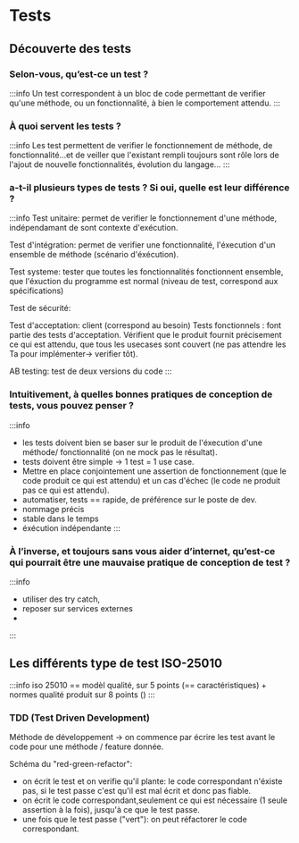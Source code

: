 # Tests

## Découverte des tests

### Selon-vous, qu’est-ce un test ?

:::info
Un test correspondent à un bloc de code permettant de verifier qu'une méthode, ou un fonctionnalité, à bien le comportement attendu.
:::

### À quoi servent les tests ?

:::info
Les test permettent de verifier le fonctionnement de méthode, de fonctionnalité...et de veiller que l'existant rempli toujours sont rôle lors de l'ajout de nouvelle fonctionnalités, évolution du langage...
:::

###  a-t-il plusieurs types de tests ? Si oui, quelle est leur différence ?

:::info
Test unitaire: permet de verifier le fonctionnement d'une méthode, indépendamant de sont contexte d'exécution.

Test d'intégration: permet de verifier une fonctionnalité, l'éxecution d'un ensemble de méthode (scénario d'éxécution). 

Test systeme: tester que toutes les fonctionnalités fonctionnent ensemble, que l'éxuction du programme est normal (niveau de test, correspond aux spécifications)

Test de sécurité: 

Test  d'acceptation: client (correspond au besoin)
Tests fonctionnels : font partie des tests d'acceptation. Vérifient que le produit fournit précisement ce qui est attendu, que tous les usecases sont couvert (ne pas attendre les Ta pour implémenter-> verifier tôt).

AB testing: test de deux versions du code
:::


### Intuitivement, à quelles bonnes pratiques de conception de tests, vous pouvez penser ?

:::info
- les tests doivent bien se baser sur le produit de l'éxecution d'une méthode/ fonctionnalité (on ne mock pas le résultat).
- tests doivent être simple -> 1 test = 1 use case.  
- Mettre en place conjointement une assertion de fonctionnement (que le code produit ce qui est attendu) et un cas d'échec (le code ne produit pas ce qui est attendu).
- automatiser, tests == rapide, de préférence sur le poste de dev.
- nommage précis
- stable dans le temps
- éxécution indépendante
:::

### À l’inverse, et toujours sans vous aider d’internet, qu’est-ce qui pourrait être une mauvaise pratique de conception de test ?

:::info
- utiliser des try catch,
- reposer sur services externes
- 

:::

## Les différents type de test ISO-25010

:::info
iso 25010 == modèl qualité, sur 5 points (== caractéristiques) + normes qualité produit sur 8 points ()
:::

### TDD (Test Driven Development)

Méthode de développement -> on commence par écrire les test avant le code pour une méthode / feature  donnée.

Schéma du "red-green-refactor": 
- on écrit le test et on verifie qu'il plante: le code correspondant n'éxiste pas, si le test passe c'est qu'il est mal écrit et donc pas fiable.
- on écrit le code correspondant,seulement ce qui est nécessaire (1 seule assertion à la fois), jusqu'à ce que le test passe.
- une fois que le test passe ("vert"): on peut réfactorer le code correspondant.

